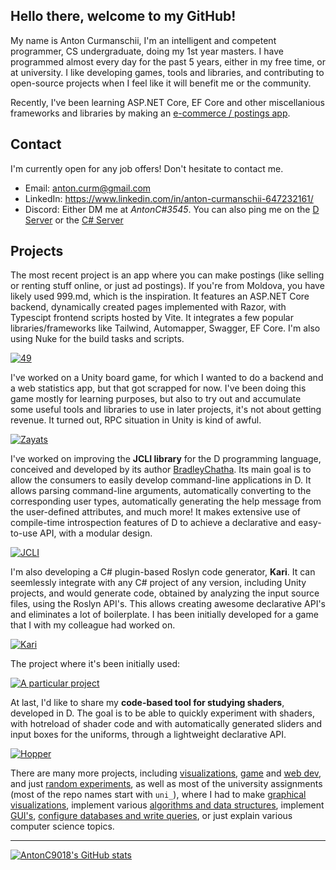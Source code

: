 
## Hello there, welcome to my GitHub!

My name is Anton Curmanschii, I'm an intelligent and competent programmer, CS undergraduate, doing my 1st year masters.
I have programmed almost every day for the past 5 years, either in my free time, or at university.
I like developing games, tools and libraries, and contributing to open-source projects when I feel like it will benefit me or the community.

Recently, I've been learning ASP.NET Core, EF Core and other miscellanious frameworks and libraries by making an [e-commerce / postings app](https://github.com/AntonC9018/49). 


## Contact

I'm currently open for any job offers!
Don't hesitate to contact me.

- Email: [anton.curm@gmail.com](mailto:anton.curm@gmail.com)
- LinkedIn: https://www.linkedin.com/in/anton-curmanschii-647232161/
- Discord: Either DM me at *AntonC#3545*. You can also ping me on the [D Server](https://discord.gg/3Ms3D2AdtF) or the [C# Server](https://discord.com/invite/csharp)


## Projects

The most recent project is an app where you can make postings (like selling or renting stuff online, or just ad postings).
If you're from Moldova, you have likely used 999.md, which is the inspiration.
It features an ASP.NET Core backend, dynamically created pages implemented with Razor, with Typescipt frontend scripts hosted by Vite.
It integrates a few popular libraries/frameworks like Tailwind, Automapper, Swagger, EF Core.
I'm also using Nuke for the build tasks and scripts.

[![49](https://github-readme-stats.vercel.app/api/pin/?username=AntonC9018&repo=49&show_icons=true&theme=dark)](https://github.com/AntonC9018/49)

I've worked on a Unity board game, for which I wanted to do a backend and a web statistics app, but that got scrapped for now.
I've been doing this game mostly for learning purposes, but also to try out and accumulate some useful tools and libraries to use in later projects, it's not about getting revenue.
It turned out, RPC situation in Unity is kind of awful.

[![Zayats](https://github-readme-stats.vercel.app/api/pin/?username=AntonC9018&repo=Zayats&show_icons=true&theme=dark)](https://github.com/AntonC9018/Zayats)

I've worked on improving the **JCLI library** for the D programming language, conceived and developed by its author [BradleyChatha](https://github.com/BradleyChatha).
Its main goal is to allow the consumers to easily develop command-line applications in D.
It allows parsing command-line arguments, automatically converting to the corresponding user types, automatically generating the help message from the user-defined attributes, and much more!
It makes extensive use of compile-time introspection features of D to achieve a declarative and easy-to-use API, with a modular design.

[![JCLI](https://github-readme-stats.vercel.app/api/pin/?username=BradleyChatha&repo=JCLI&show_icons=true&theme=dark)](https://github.com/BradleyChatha/JCLI)

I'm also developing a C# plugin-based Roslyn code generator, **Kari**.
It can seemlessly integrate with any C# project of any version, including Unity projects, and would generate code, obtained by analyzing the input source files, using the Roslyn API's.
This allows creating awesome declarative API's and eliminates a lot of boilerplate.
I has been initially developed for a game that I with my colleague had worked on.

[![Kari](https://github-readme-stats.vercel.app/api/pin/?username=AntonC9018&repo=Kari&show_icons=true&theme=dark)](https://github.com/AntonC9018/Kari)

The project where it's been initially used:

[![A particular project](https://github-readme-stats.vercel.app/api/pin/?username=AntonC9018&repo=a-particular-project&show_icons=true&theme=dark)](https://github.com/AntonC9018/a-particular-project)

At last, I'd like to share my **code-based tool for studying shaders**, developed in D.
The goal is to be able to quickly experiment with shaders, with hotreload of shader code and with automatically generated sliders and input boxes for the uniforms, through a lightweight declarative API.

[![Hopper](https://github-readme-stats.vercel.app/api/pin/?username=AntonC9018&repo=shader_playground&show_icons=true&theme=dark)](https://github.com/AntonC9018/shader_playground)

There are many more projects, including [visualizations](https://github.com/AntonC9018/Odwiv), [game](https://github.com/AntonC9018/race) and [web dev](https://github.com/AntonC9018/future-rps), and just [random experiments](https://github.com/AntonC9018/CommandDotNetNuke), as well as most of the university assignments (most of the repo names start with `uni_`), where I had to make [graphical visualizations](https://github.com/AntonC9018/uni_graphics), implement various [algorithms and data structures](https://github.com/AntonC9018/uni_asdc), implement [GUI's](https://github.com/AntonC9018/uni_gui), [configure databases and write queries](https://github.com/AntonC9018/uni_sql), or just explain various computer science topics.

---

[![AntonC9018's GitHub stats](https://github-readme-stats.vercel.app/api?username=AntonC9018&show_icons=true&theme=dark)](https://github.com/anuraghazra/github-readme-stats)


<!--
**AntonC9018/AntonC9018** is a ✨ _special_ ✨ repository because its `README.md` (this file) appears on your GitHub profile.

Here are some ideas to get you started:

- 🔭 I’m currently working on ...
- 🌱 I’m currently learning ...
- 👯 I’m looking to collaborate on ...
- 🤔 I’m looking for help with ...
- 💬 Ask me about ...
- 📫 How to reach me: ...
- 😄 Pronouns: ...
- ⚡ Fun fact: ...
-->
